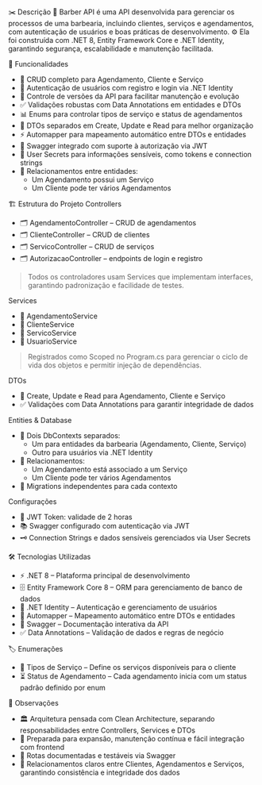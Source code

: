 ✂️ Descrição
💈 Barber API é uma API desenvolvida para gerenciar os processos de uma barbearia, incluindo clientes, serviços e agendamentos, com autenticação de usuários e boas práticas de desenvolvimento.
⚙️ Ela foi construída com .NET 8, Entity Framework Core e .NET Identity, garantindo segurança, escalabilidade e manutenção facilitada.

🚀 Funcionalidades
- 🔹 CRUD completo para Agendamento, Cliente e Serviço
- 🔐 Autenticação de usuários com registro e login via .NET Identity
- 📌 Controle de versões da API para facilitar manutenção e evolução
- ✅ Validações robustas com Data Annotations em entidades e DTOs
- 📊 Enums para controlar tipos de serviço e status de agendamentos
- 📂 DTOs separados em Create, Update e Read para melhor organização
- ⚡ Automapper para mapeamento automático entre DTOs e entidades
- 📝 Swagger integrado com suporte à autorização via JWT
- 🔑 User Secrets para informações sensíveis, como tokens e connection strings
- 🔗 Relacionamentos entre entidades:
  - Um Agendamento possui um Serviço
  - Um Cliente pode ter vários Agendamentos

🏗 Estrutura do Projeto
Controllers
- 🗂 AgendamentoController – CRUD de agendamentos
- 🗂 ClienteController – CRUD de clientes
- 🗂 ServicoController – CRUD de serviços
- 🗂 AutorizacaoController – endpoints de login e registro
> Todos os controladores usam Services que implementam interfaces, garantindo padronização e facilidade de testes.

Services
- 🔹 AgendamentoService
- 🔹 ClienteService
- 🔹 ServicoService
- 🔹 UsuarioService
> Registrados como Scoped no Program.cs para gerenciar o ciclo de vida dos objetos e permitir injeção de dependências.

DTOs
- 📌 Create, Update e Read para Agendamento, Cliente e Serviço
- ✅ Validações com Data Annotations para garantir integridade de dados

Entities & Database
- 💾 Dois DbContexts separados:
  - Um para entidades da barbearia (Agendamento, Cliente, Serviço)
  - Outro para usuários via .NET Identity
- 🔗 Relacionamentos:
  - Um Agendamento está associado a um Serviço
  - Um Cliente pode ter vários Agendamentos
- 📝 Migrations independentes para cada contexto

Configurações
- 🔑 JWT Token: validade de 2 horas
- 📚 Swagger configurado com autenticação via JWT
- 🗝 Connection Strings e dados sensíveis gerenciados via User Secrets

🛠 Tecnologias Utilizadas
- ⚡ .NET 8 – Plataforma principal de desenvolvimento
- 🗄 Entity Framework Core 8 – ORM para gerenciamento de banco de dados
- 🔐 .NET Identity – Autenticação e gerenciamento de usuários
- 🔄 Automapper – Mapeamento automático entre DTOs e entidades
- 📄 Swagger – Documentação interativa da API
- ✅ Data Annotations – Validação de dados e regras de negócio

🏷 Enumerações
- 💈 Tipos de Serviço – Define os serviços disponíveis para o cliente
- ⏳ Status de Agendamento – Cada agendamento inicia com um status padrão definido por enum

📌 Observações
- 🏛 Arquitetura pensada com Clean Architecture, separando responsabilidades entre Controllers, Services e DTOs
- 🚀 Preparada para expansão, manutenção contínua e fácil integração com frontend
- 🧭 Rotas documentadas e testáveis via Swagger
- 🔗 Relacionamentos claros entre Clientes, Agendamentos e Serviços, garantindo consistência e integridade dos dados
